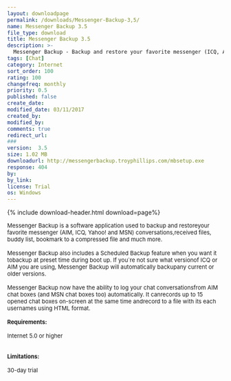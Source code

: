 ```yaml
---
layout: downloadpage
permalink: /downloads/Messenger-Backup-3,5/
name: Messenger Backup 3.5
file_type: download
title: Messenger Backup 3.5
description: >-
  Messenger Backup - Backup and restore your favorite messenger (ICQ, AIM, Yahoo! and MSN) conversations
tags: [Chat]
category: Internet
sort_order: 100
rating: 100
changefreq: monthly
priority: 0.5
published: false
create_date: 
modified_date: 03/11/2017
created_by: 
modified_by: 
comments: true
redirect_url: 
### 
version:  3.5
size: 1.02 MB
downloadurl: http://messengerbackup.troyphillips.com/mbsetup.exe
response: 404
by: 
by_link: 
license: Trial 
os: Windows
---
```


{% include download-header.html download=page%}

<p style="fix-download-text !important">
<p><font size="2"><p>Messenger Backup is a software application used to backup and restoreyour favorite messenger (AIM, ICQ, Yahoo! and MSN) conversations,received files, buddy list, bookmark to a compressed file and much more.<br />
<br />
Messenger Backup also includes a Scheduled Backup feature when you want it tobackup at preset time during boot up. If you`re not sure what versionof ICQ or AIM you are using, Messenger Backup will automatically backupany current or older versions.<br />
<br />
Messenger Backup now have the ability to log your chat conversationsfrom AIM chat boxes (and MSN chat boxes too) automatically. It canrecords up to 15 opened chat boxes on-screen at the same time andrecord to a file with its each usernames using HTML format. <br />
<br />
<span><strong>Requirements:</strong></span><br />
<br />
Internet 5.0 or higher<br />
<br />
<br />
<span><strong>Limitations:</strong></span><br />
<br />
30-day trial</p></p></p>
